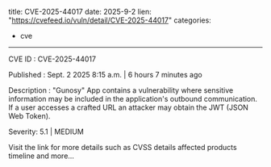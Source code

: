  
title: CVE-2025-44017
date: 2025-9-2
lien: "https://cvefeed.io/vuln/detail/CVE-2025-44017"
categories:
  - cve
---

CVE ID : CVE-2025-44017

Published :  Sept. 2
2025
8:15 a.m. | 6 hours
7 minutes ago

Description : "Gunosy" App contains a vulnerability where sensitive information may be included in the application's outbound communication. If a user accesses a crafted URL
an attacker may obtain the JWT (JSON Web Token).

Severity: 5.1 | MEDIUM

Visit the link for more details
such as CVSS details
affected products
timeline
and more...

